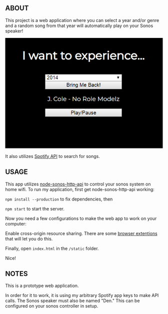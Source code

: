 ABOUT
-----

This project is a web application where you can select a year and/or genre and a random song from that year will automatically play on your Sonos speaker!

![Screenshot](demo.PNG)

It also utilizes [Spotify API](https://developer.spotify.com/documentation/web-api/) to search for songs.

USAGE
-----

This app utilizes [node-sonos-http-api](https://github.com/jishi/node-sonos-http-api) to control your sonos system on home wifi. To run my application, first get node-sonos-http-api working: 

`npm install --production` to fix dependencies, then

`npm start` to start the server.

Now you need a few configurations to make the web app to work on your computer: 

Enable cross-origin resource sharing. There are some [browser extentions](https://chrome.google.com/webstore/detail/allow-control-allow-origi/nlfbmbojpeacfghkpbjhddihlkkiljbi?hl=en) that will let you do this. 

Finally, open `index.html` in the `/static` folder.

Nice!


NOTES
-----

This is a prototype web application. 

In order for it to work, it is using my arbitrary Spotify app keys to make API calls. The Sonos speaker must also be named "Den." This can be configured on your sonos controller in setup. 